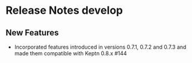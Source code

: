 # Release Notes develop

## New Features

- Incorporated features introduced in versions 0.7.1, 0.7.2 and 0.7.3 and made them compatible with Keptn 0.8.x #144



